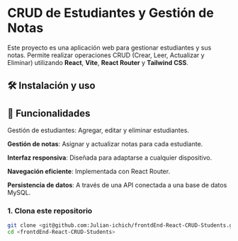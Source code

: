 # CRUD de Estudiantes y Gestión de Notas

Este proyecto es una aplicación web para gestionar estudiantes y sus notas. Permite realizar operaciones CRUD (Crear, Leer, Actualizar y Eliminar) utilizando **React**, **Vite**, **React Router** y **Tailwind CSS**.

## 🛠️ Instalación y uso

## 🌟 Funcionalidades
Gestión de estudiantes: Agregar, editar y eliminar estudiantes.

**Gestión de notas**: Asignar y actualizar notas para cada estudiante.

**Interfaz responsiva**: Diseñada para adaptarse a cualquier dispositivo.

**Navegación eficiente**: Implementada con React Router.

**Persistencia de datos**: A través de una API conectada a una base de datos MySQL.

### 1. Clona este repositorio

```bash
git clone <git@github.com:Julian-ichich/frontdEnd-React-CRUD-Students.git>
cd <frontdEnd-React-CRUD-Students>
